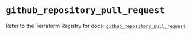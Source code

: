 # `github_repository_pull_request`

Refer to the Terraform Registry for docs: [`github_repository_pull_request`](https://registry.terraform.io/providers/integrations/github/6.2.0/docs/resources/repository_pull_request).
